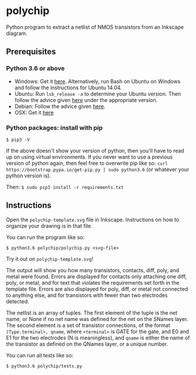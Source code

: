# polychip
Python program to extract a netlist of NMOS transistors from an Inkscape diagram.

## Prerequisites

### Python 3.6 or above
* Windows: Get it [here](https://www.python.org/downloads/). Alternatively, run Bash on Ubuntu on Windows and follow the instructions for Ubuntu 14.04.
* Ubuntu: Run `lsb_release -a` to determine your Ubuntu version. Then follow the advice given [here](https://askubuntu.com/questions/865554/how-do-i-install-python-3-6-using-apt-get) under the appropriate version.
* Debian: Follow the advice given [here](https://unix.stackexchange.com/questions/332641/how-to-install-python-3-6).
* OSX: Get it [here](https://www.python.org/downloads/mac-osx/)

### Python packages: install with pip
`$ pip3 -V`

If the above doesn't show your version of python, then you'll have to read up on using virtual environments. If you never want to use a previous version of python again, then feel free to overwrite pip like so: `curl https://bootstrap.pypa.io/get-pip.py | sudo python3.6` (or whatever your python version is).

Then:
`$ sudo pip3 install -r requirements.txt`

## Instructions
Open the `polychip-template.svg` file in Inkscape. Instructions on how to organize your drawing is in that file.

You can run the program like so:

`$ python3.6 polychip/polychip.py <svg-file>`

Try it out on `polychip-template.svg`!

The output will show you how many transistors, contacts, diff, poly, and metal were found. Errors are displayed for contacts only attaching one diff, poly, or metal, and for text that violates the requirements set forth in the template file. Errors are also displayed for poly, diff, or metal not connected to anything else, and for transistors with fewer than two electrodes detected.

The netlist is an array of tuples. The first element of the tuple is the net name, or None if no net name was defined for the net on the SNames layer. The second element is a set of transistor connections, of the format `(Type.terminal>, qname`, where `<terminal>` is GATE for the gate, and E0 and E1 for the two electrodes (N is meaningless), and `qname` is either the name of the transistor as defined on the QNames layer, or a unique number.

You can run all tests like so:

`$ python3.6 polychip/tests.py`
